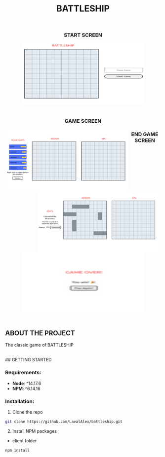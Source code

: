 

<div align="center">
  <h1 align="center">BATTLESHIP</h1>
</div>

<br />

<div align="center">
  <h3>START SCREEN</h3>
  <img src="img/start.png" alt="Logo" width="400" height="200">
</div>  
<br/>

<div align="center">
  <h3>GAME SCREEN</h3>
</div>
<div>
  <img  align="left"  src="img/game.png" alt="Logo" width="400" height="200">


 
  
  <img align="right" src="img/game-ship.png" alt="Logo" width="400" height="200">
</div>
<div align="center">
  <h3>END GAME SCREEN</h3>
  <img src="img/game-over.png" alt="Logo" width="400" height="200">
</div>
<br/>

 



<!-- ABOUT THE PROJECT -->
## ABOUT THE PROJECT 
The classic game of BATTLESHIP


<br />
<!-- GETTING STARTED -->
## GETTING STARTED 



### Requirements:

 * __Node__: ^14.17.6
 * __NPM__: ^6.14.16 
 

### Installation:

1. Clone the repo


```sh
git clone https://github.com/LavalAlex/battleship.git
```


2. Install NPM packages

* client folder

```sh
npm install
```

<br />

